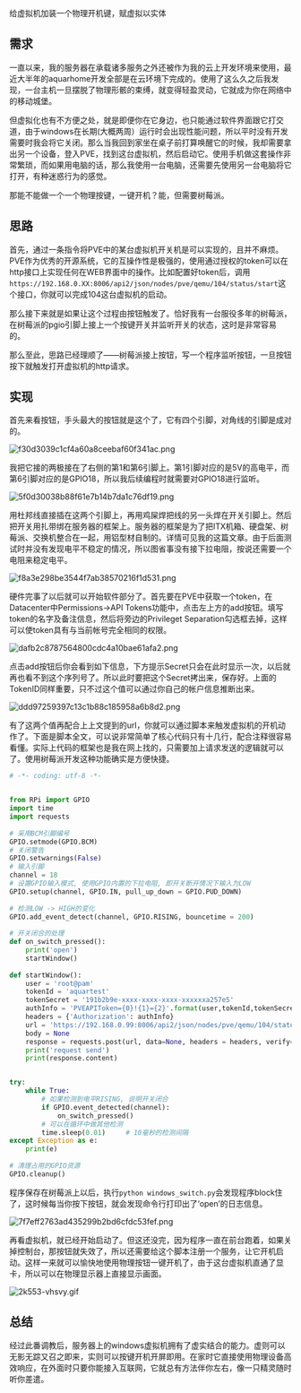 给虚拟机加装一个物理开机键，赋虚拟以实体

## 需求

一直以来，我的服务器在承载诸多服务之外还被作为我的云上开发环境来使用，最近大半年的aquarhome开发全部是在云环境下完成的。使用了这么久之后我发现，一台主机一旦摆脱了物理形骸的束缚，就变得轻盈灵动，它就成为你在网络中的移动城堡。

但虚拟化也有不方便之处，就是即便你在它身边，也只能通过软件界面跟它打交道，由于windows在长期(大概两周）运行时会出现性能问题，所以平时没有开发需要时我会将它关闭。那么当我回到家坐在桌子前打算唤醒它的时候，我却需要拿出另一个设备，登入PVE，找到这台虚拟机，然后启动它。使用手机做这套操作非常繁琐，而如果用电脑的话，那么我使用一台电脑，还需要先使用另一台电脑将它打开，有种迷惑行为的感觉。

那能不能做一个一个物理按键，一键开机？能，但需要树莓派。

## 思路

首先，通过一条指令将PVE中的某台虚拟机开关机是可以实现的，且并不麻烦。PVE作为优秀的开源系统，它的互操作性是极强的，使用通过授权的token可以在http接口上实现任何在WEB界面中的操作。比如配置好token后，调用`https://192.168.0.XX:8006/api2/json/nodes/pve/qemu/104/status/start`这个接口，你就可以完成104这台虚拟机的启动。

那么接下来就是如果让这个过程由按钮触发了。恰好我有一台服役多年的树莓派，在树莓派的pgio引脚上接上一个按键开关并监听开关的状态，这时是非常容易的。

那么至此，思路已经理顺了——树莓派接上按钮，写一个程序监听按钮，一旦按钮按下就触发打开虚拟机的http请求。

## 实现

首先来看按钮，手头最大的按钮就是这个了，它有四个引脚，对角线的引脚是成对的。

![f30d3039c1cf4a60a8ceebaf60f341ac.png](../_resources/f30d3039c1cf4a60a8ceebaf60f341ac.png)

我把它接的两极接在了右侧的第1和第6引脚上。第1引脚对应的是5V的高电平，而第6引脚对应的是GPIO18，所以我后续编程时就需要对GPIO18进行监听。

![5f0d30038b88f61e7b14b7da1c76df19.png](../_resources/598add803fdb443a9c844b9b4ab1dbdd.png)

用杜邦线直接插在这两个引脚上，再用鸡屎焊把线的另一头焊在开关引脚上。然后把开关用扎带绑在服务器的框架上。服务器的框架是为了把ITX机箱、硬盘架、树莓派、交换机整合在一起，用铝型材自制的。详情可见我的这篇文章。由于后面测试时并没有发现电平不稳定的情况，所以图省事没有接下拉电阻，按说还需要一个电阻来稳定电平。

![f8a3e298be3544f7ab38570216f1d531.png](../_resources/f8a3e298be3544f7ab38570216f1d531.png)

硬件完事了以后就可以开始软件部分了。首先要在PVE中获取一个token，在Datacenter中Permissions->API Tokens功能中，点击左上方的add按钮。填写token的名字及备注信息，然后将旁边的Privileget Separation勾选框去掉，这样可以使token具有与当前帐号完全相同的权限。

![dafb2c8787564800cdc4a10bae61afa2.png](../_resources/5562b51876d342afbb56b48b0100c640.png)

点击add按钮后你会看到如下信息，下方提示Secret只会在此时显示一次，以后就再也看不到这个序列号了。所以此时要把这个Secret拷出来，保存好。上面的TokenID同样重要，只不过这个值可以通过你自己的帐户信息推断出来。

![ddd97259397c13c1b88c185958a6b8d2.png](../_resources/0767320aaee94b79b3ec89792eef38e7.png)

有了这两个值再配合上上文提到的url，你就可以通过脚本来触发虚拟机的开机动作了。下面是脚本全文，可以说非常简单了核心代码只有十几行，配合注释很容易看懂。实际上代码的框架也是我在网上找的，只需要加上请求发送的逻辑就可以了。使用树莓派开发这种功能确实是方便快捷。

```python
# -*- coding: utf-8 -*-


from RPi import GPIO
import time
import requests
 
# 采用BCM引脚编号
GPIO.setmode(GPIO.BCM)
# 关闭警告
GPIO.setwarnings(False)
# 输入引脚
channel = 18
# 设置GPIO输入模式, 使用GPIO内置的下拉电阻, 即开关断开情况下输入为LOW
GPIO.setup(channel, GPIO.IN, pull_up_down = GPIO.PUD_DOWN)
 
# 检测LOW -> HIGH的变化
GPIO.add_event_detect(channel, GPIO.RISING, bouncetime = 200)
 
# 开关闭合的处理
def on_switch_pressed():
    print('open')
    startWindow()
 
def startWindow():
    user = 'root@pam'
    tokenId = 'aquartest'
    tokenSecret = '191b2b9e-xxxx-xxxx-xxxx-xxxxxxa257e5'
    authInfo = 'PVEAPIToken={0}!{1}={2}'.format(user,tokenId,tokenSecret)
    headers = {'Authorization': authInfo}
    url = 'https://192.168.0.99:8006/api2/json/nodes/pve/qemu/104/status/start'
    body = None
    response = requests.post(url, data=None, headers = headers, verify=False)
    print('request send')
    print(response.content)


try:
    while True:
        # 如果检测到电平RISING, 说明开关闭合
        if GPIO.event_detected(channel):
            on_switch_pressed()
        # 可以在循环中做其他检测
        time.sleep(0.01)     # 10毫秒的检测间隔
except Exception as e:
    print(e)
 
# 清理占用的GPIO资源
GPIO.cleanup()
```

程序保存在树莓派上以后，执行`python windows_switch.py`会发现程序block住了，这时候每当你按下按钮，就会发现命令行打印出了‘open’的日志信息。

![7f7eff2763ad435299b2bd6cfdc53fef.png](../_resources/0910ccd8271f4a8f9275be8f3c3cfab7.png)

再看虚拟机，就已经开始启动了。但这还没完，因为程序一直在前台跑着，如果关掉控制台，那按钮就失效了，所以还需要给这个脚本注册一个服务，让它开机启动。这样一来就可以愉快地使用物理按钮一键开机了，由于这台虚拟机直通了显卡，所以可以在物理显示器上直接显示画面。

![2k553-vhsvy.gif](../_resources/2k553-vhsvy.gif)

## 总结

经过此番调教后，服务器上的windows虚拟机拥有了虚实结合的能力。虚则可以无影无踪又召之即来，实则可以按键开机开屏即用。在家时它直接使用物理设备高效响应，在外面时只要你能接入互联网，它就总有方法伴你左右，像一只精灵随时听你差遣。